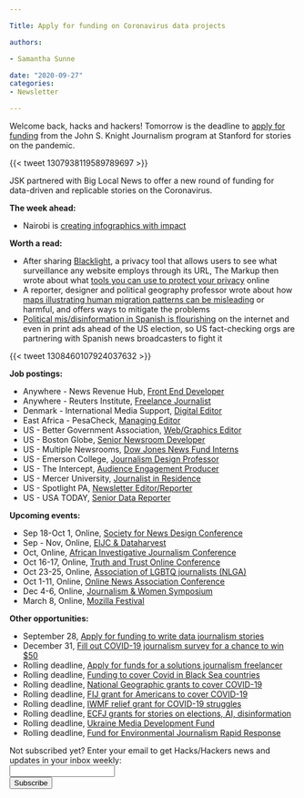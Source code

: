 ```yaml
---

Title: Apply for funding on Coronavirus data projects

authors: 

- Samantha Sunne

date: "2020-09-27" 
categories: 
- Newsletter

---
```


Welcome back, hacks and hackers! Tomorrow is the deadline to [apply for funding](https://jsk.stanford.edu/news/2020/jsk-and-big-local-news-launch-new-data-journalism-grants/) from the John S. Knight Journalism program at Stanford for stories on the pandemic.

{{< tweet 1307938119589789697 >}}

JSK partnered with Big Local News to offer a new round of funding for data-driven and replicable stories on the Coronavirus.

**The week ahead:**



*   Nairobi is [creating infographics with impact](https://twitter.com/Code4Africa/status/1309100824312901634)

**Worth a read:**



*   After sharing [Blacklight](https://twitter.com/suryamattu/status/1308346638231130114), a privacy tool that allows users to see what surveillance any website employs through its URL, The Markup then wrote about what [tools you can use to protect your privacy](https://themarkup.org/ask-the-markup/2020/09/22/i-scanned-the-websites-i-visit-with-blacklight-and-its-horrifying-now-what) online
*   A reporter, designer and political geography professor wrote about how [maps illustrating human migration patterns can be misleading](https://thecorrespondent.com/664/how-maps-in-the-media-make-us-more-negative-about-migrants/87906430128-1767276c) or harmful, and offers ways to mitigate the problems
*   [Political mis/disinformation in Spanish is flourishing](https://www.niemanlab.org/2020/09/spanish-language-misinformation-is-flourishing-and-often-hidden-is-help-on-the-way/) on the internet and even in print ads ahead of the US election, so US fact-checking orgs are partnering with Spanish news broadcasters to fight it

{{< tweet 1308460107924037632 >}}

**Job postings:**



*   Anywhere - News Revenue Hub, [Front End Developer](https://www.ire.org/archives/jobs/job/front-end-developer)
*   Anywhere - Reuters Institute, [Freelance Journalist](https://reutersinstitute.politics.ox.ac.uk/job-vacancies)
*   Denmark - International Media Support, [Digital Editor](https://candidate.hr-manager.net/ApplicationInit.aspx/?cid=1825&departmentId=18966&ProjectId=143652&MediaId=5&SkipAdvertisement=false)
*   East Africa - PesaCheck, [Managing Editor](https://opportunities.codeforafrica.org/2020/09/18/managing-editor-come-run-a-pan-african-fact-checking-initiative/)
*   US - Better Government Association, [Web/Graphics Editor](https://www.ire.org/archives/jobs/job/webgraphicseditorbga)
*   US - Boston Globe, [Senior Newsroom Developer](https://bostonglobemediapartners.applytojob.com/apply/KqIpNFD1Mb/Senior-Newsroom-Developer)
*   US - Multiple Newsrooms, [Dow Jones News Fund Interns](https://careers.journalists.org/jobs/13921765/dow-jones-news-fund-summer-internship-program)
*   US - Emerson College, [Journalism Design Professor](https://careers.journalists.org/jobs/13930548/one-year-term-faculty-position-in-journalism-design)
*   US - The Intercept, [Audience Engagement Producer](https://careers.journalists.org/jobs/13926785/audience-engagement-producer-the-intercept)
*   US - Mercer University, [Journalist in Residence](https://mujobs.mercer.edu/en-us/job/495103/journalist-in-residenceassistant-professor-of-practice)
*   US - Spotlight PA, [Newsletter Editor/Reporter](https://www.ire.org/archives/jobs/job/spotlight-pa-newsletter-editor-reporter)
*   US - USA TODAY, [Senior Data Reporter](https://usr58.dayforcehcm.com/CandidatePortal/en-US/gannett/Posting/View/33343)

**Upcoming events:**



*   Sep 18-Oct 1, Online, [Society for News Design Conference](https://www.snd.org/dc2020/)
*   Sep - Nov, Online, [EIJC & Dataharvest](https://dataharvest.eu/)
*   Oct, Online, [African Investigative Journalism Conference](https://journalism.co.za/aijc/)
*   Oct 16-17, Online, [Truth and Trust Online Conference](https://truthandtrustonline.com)
*   Oct 23-25, Online, [Association of LGBTQ journalists (NLGA)](https://www.nlgja.org/2020/)
*   Oct 1-11, Online, [Online News Association Conference](https://journalists.org/conference/)
*   Dec 4-6, Online, [Journalism & Women Symposium](https://jaws.org/conference/)
*   March 8, Online, [Mozilla Festival](https://www.mozillafestival.org/en/)

**Other opportunities:**



*   September 28, [Apply for funding to write data journalism stories](https://jsk.stanford.edu/news/2020/jsk-and-big-local-news-launch-new-data-journalism-grants/)
*   December 31, [Fill out COVID-19 journalism survey for a chance to win $50](https://www.icfj.org/our-work/journalism-and-pandemic-survey)
*   Rolling deadline, [Apply for funds for a solutions journalism freelancer](https://sojoexchange.squarespace.com/win-support-for-a-sojo-freelancer)
*   Rolling deadline, [Funding to cover Covid in Black Sea countries](https://www.gmfus.org/program/black-sea-trust-regional-cooperation)
*   Rolling deadline, [National Geographic grants to cover COVID-19](https://twitter.com/BradfordPearson/status/1243680491208925184?s=19)
*   Rolling deadline, [FIJ grant for Americans to cover COVID-19](https://investigate.submittable.com/submit/163797/coronavirus-rolling-grant-for-u-s-freelancers)
*   Rolling deadline, [IWMF relief grant for COVID-19 struggles](https://iwmf.submittable.com/submit/41e7f7ce-db40-4ff6-873f-e24450e27497/journalism-relief-fund-english)
*   Rolling deadline, [ECFJ grants for stories on elections, AI, disinformation](https://www.eyebeam.org/eyebeam-center-for-the-future-of-journalism/)
*   Rolling deadline, [Ukraine Media Development Fund](http://ijnet.org/en/opportunities/media-development-grants-available-ukraine)
*   Rolling deadline, [Fund for Environmental Journalism Rapid Response](https://www.sej.org/initiatives/fund-for-environmental-journalism)

<div id="mc_embed_signup"><form id="mc-embedded-subscribe-form" class="validate" action="//hackshackers.us1.list-manage.com/subscribe/post?u=c56f2e53d5ed6ef87f8aaa75c&amp;id=fb2bc6f10b" method="post" name="mc-embedded-subscribe-form" novalidate="" target="_blank">

<div id="mc_embed_signup_scroll">

<div class="mc-field-group"><label for="mce-EMAIL">Not subscribed yet? Enter your email to get Hacks/Hackers news and updates in your inbox weekly:  </label></div>

<div class="mc-field-group"><input id="mce-EMAIL" class="required email" name="EMAIL" type="email" value="" /></div>

<!-- real people should not fill this in and expect good things - do not remove this or risk form bot signups-->

<div style="position: absolute; left: -5000px;"><input tabindex="-1" name="b_c56f2e53d5ed6ef87f8aaa75c_fb2bc6f10b" type="text" value="" /></div>

<div class="clear"><input id="mc-embedded-subscribe" class="button" name="subscribe" type="submit" value="Subscribe" /></div>

</div>

</form></div>

<!--End mc_embed_signup-->

<meta name="twitter:card" content="summary">

<meta name="twitter:image:src" content="https://hackshackers.com/content-images/about/hackshackers_logomark.png">
